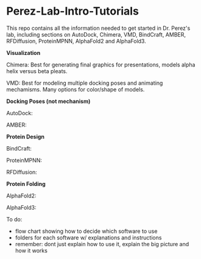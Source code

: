 # Perez-Lab-Intro-Tutorials
This repo contains all the information needed to get started in Dr. Perez's lab, including sections on AutoDock, Chimera, VMD, BindCraft, AMBER, RFDiffusion, ProteinMPNN, AlphaFold2 and AlphaFold3.


**Visualization**

Chimera: Best for generating final graphics for presentations, models alpha helix versus beta pleats.

VMD: Best for modeling multiple docking poses and animating mechamisms. Many options for color/shape of models.

**Docking Poses (not mechanism)**

AutoDock:

AMBER:

**Protein Design**

BindCraft:

ProteinMPNN:

RFDiffusion:

**Protein Folding**

AlphaFold2:

AlphaFold3:


To do:
- flow chart showing how to decide which software to use
- folders for each software w/ explanations and instructions
- remember: dont just explain how to use it, explain the big picture and how it works
